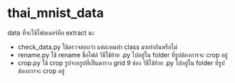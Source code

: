 # thai_mnist_data

data ที่จะใช้โฟลเดอร์คือ extract นะ
* check_data.py ใช้ตรวจสอบว่า แต่ละคนทำ class มาเท่ากันหรือไม่
* rename.py ใช้ rename ชื่อไฟล์ วิธีใช้ย้าย .py ไปอยู่ใน folder ที่รูปต้องการจะ crop อยู่
* crop.py ใช้ crop รูปจากรูปที่เป็นตาราง grid 9 ช่อง วิธีใช้ย้าย .py ไปอยู่ใน folder ที่รูปต้องการจะ crop อยู่
